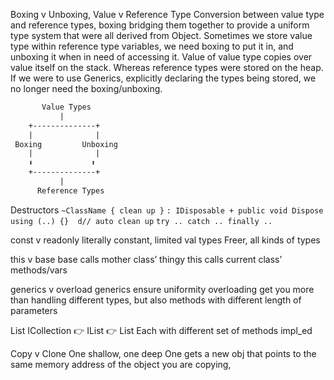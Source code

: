 
Boxing v Unboxing, Value v Reference Type
Conversion between value type and reference types, boxing bridging them together to provide a uniform type system that were all derived from Object.
Sometimes we store value type within reference type variables, we need boxing to put it in, and unboxing it when in need of accessing it.
Value of value type copies over value itself on the stack. Whereas reference types were stored on the heap.
If we were to use Generics, explicitly declaring the types being stored, we no longer need the boxing/unboxing.

```txt
       Value Types
           |
    +--------------+
    |              |
 Boxing         Unboxing
    |              |
    ⬇️             ⬆️
    +--------------+
           |
      Reference Types
```

Destructors
`~ClassName { clean up }`
`: IDisposable + public void Dispose`
`using (..) {}  d// auto clean up`
`try .. catch .. finally ..`

const v readonly
literally constant, limited val types
Freer, all kinds of types

this v base
base calls mother class’ thingy
this calls current class’ methods/vars

generics v overload
generics ensure uniformity
overloading get you more than handling different types, but also methods with different length of parameters

List
ICollection<T> 👉 IList<T> 👉 List
Each with different set of methods impl_ed

Copy v Clone
One shallow, one deep
One gets a new obj that points to the same memory address of the object you are copying,
